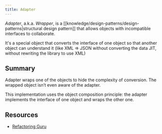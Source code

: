 ```yaml
---
title: Adapter
---
```


_Adapter_, a.k.a. _Wrapper_, is a [[knowledge/design-patterns/design-patterns|structural design pattern]] that allows objects with incompatible interfaces to collaborate.

It's a special object that converts the interface of one object so that another object can understand it (like XML => JSON without converting the data JIT, without rewriting the library to use XML)

## Summary

Adapter wraps one of the objects to hide the complexity of conversion. The wrapped object isn’t even aware of the adapter.

This implementation uses the object composition principle: the adapter implements the interface of one object and wraps the other one.

## Resources

- [Refactoring Guru](https://refactoring.guru/design-patterns/adapter)
